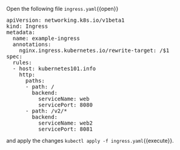 Open the following file `ingress.yaml`{{open}}

<pre class="file"
data-filename="ingress.yaml"
data-target="replace">
apiVersion: networking.k8s.io/v1beta1
kind: Ingress
metadata:
  name: example-ingress
  annotations:
    nginx.ingress.kubernetes.io/rewrite-target: /$1
spec:
  rules:
  - host: kubernetes101.info
    http:
      paths:
      - path: /
        backend:
          serviceName: web
          servicePort: 8080
      - path: /v2/*
        backend:
          serviceName: web2
          servicePort: 8081</pre>
          
and apply the changes `kubectl apply -f ingress.yaml`{{execute}}.
